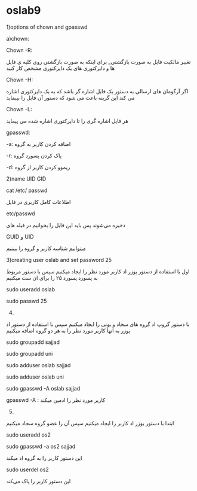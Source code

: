 # oslab9

1)options of chown and gpasswd

 a)chown:

Chown -R:

تغییر مالکیت فایل به صورت بازگشتی_ برای اینکه به صورت بازگشتی روی 
کلیه ی فایل ها و دایرکتوری های یک دایرکتوری مشخص کار کنید

Chown -H: 

اگر آرگومان های ارسالی به دستور یک فایل اشاره گر باشد که به یک دایرکتوری
اشاره می کند این گزینه باعث می شود که دستور آن فایل را بپیماید

Chown -L:

هر فایل اشاره گری را تا دایرکتوری اشاره شده می پیماید 

gpasswd:

-a: 
اضافه کردن کاربر به گروه

-r: 
پاک کردن پسورد گروه

-d:
ریموو کردن کاربر از گروه 

2)name UID GID

cat /etc/ passwd

 
 اطلاعات کامل کاربری در فایل
  
etc/passwd

ذخیره می‌شوند پس باید این فایل را بخوانیم در فیلد های

GUID  و  UID

میتوانیم شناسه کاربر و گروه را ببینیم

3)creating user oslab and set password 25

اول با استفاده از دستور یوزر اد کاربر مورد نظر را ایجاد میکنیم
سپس با دستور مربوط به پسورد  پسورد ۲۵ را برای ان ست میکنیم 

sudo useradd oslab

sudo passwd 25

4)
با دستور گروپ اد گروه های سجاد و یونی را ایجاد میکنیم سپس با استفاده
از دستور اد یوزر به انها کاربر مورد نظر را به هر دو گروه اضافه میکنیم 

sudo groupadd sajjad

sudo groupadd uni

sudo adduser oslab sajjad

sudo adduser oslab uni

sudo gpasswd -A oslab sajjad

gpasswd -A :
کاربر مورد نظر را ادمین میکند

5)
ابتدا با دستور یوزر اد کاربر را ایجاد میکنیم سپس آن را عضو گروه سجاد 
میکنیم  

sudo useradd os2

sudo gpasswd -a os2 sajjad

این دستور کاربر را به گروه اد میکند

sudo userdel os2

این دستور کاربر را پاک می‌کند 



